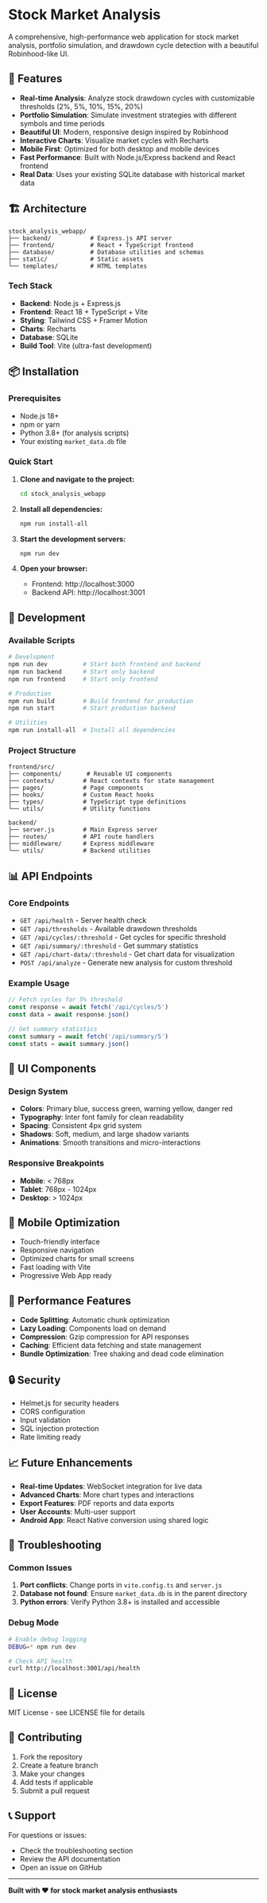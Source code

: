 # Stock Market Analysis

A comprehensive, high-performance web application for stock market analysis, portfolio simulation, and drawdown cycle detection with a beautiful Robinhood-like UI.

## 🚀 Features

- **Real-time Analysis**: Analyze stock drawdown cycles with customizable thresholds (2%, 5%, 10%, 15%, 20%)
- **Portfolio Simulation**: Simulate investment strategies with different symbols and time periods
- **Beautiful UI**: Modern, responsive design inspired by Robinhood
- **Interactive Charts**: Visualize market cycles with Recharts
- **Mobile First**: Optimized for both desktop and mobile devices
- **Fast Performance**: Built with Node.js/Express backend and React frontend
- **Real Data**: Uses your existing SQLite database with historical market data

## 🏗️ Architecture

```
stock_analysis_webapp/
├── backend/           # Express.js API server
├── frontend/          # React + TypeScript frontend
├── database/          # Database utilities and schemas
├── static/            # Static assets
└── templates/         # HTML templates
```

### Tech Stack

- **Backend**: Node.js + Express.js
- **Frontend**: React 18 + TypeScript + Vite
- **Styling**: Tailwind CSS + Framer Motion
- **Charts**: Recharts
- **Database**: SQLite
- **Build Tool**: Vite (ultra-fast development)

## 📦 Installation

### Prerequisites

- Node.js 18+ 
- npm or yarn
- Python 3.8+ (for analysis scripts)
- Your existing `market_data.db` file

### Quick Start

1. **Clone and navigate to the project:**
   ```bash
   cd stock_analysis_webapp
   ```

2. **Install all dependencies:**
   ```bash
   npm run install-all
   ```

3. **Start the development servers:**
   ```bash
   npm run dev
   ```

4. **Open your browser:**
   - Frontend: http://localhost:3000
   - Backend API: http://localhost:3001

## 🔧 Development

### Available Scripts

```bash
# Development
npm run dev          # Start both frontend and backend
npm run backend      # Start only backend
npm run frontend     # Start only frontend

# Production
npm run build        # Build frontend for production
npm run start        # Start production backend

# Utilities
npm run install-all  # Install all dependencies
```

### Project Structure

```
frontend/src/
├── components/       # Reusable UI components
├── contexts/        # React contexts for state management
├── pages/           # Page components
├── hooks/           # Custom React hooks
├── types/           # TypeScript type definitions
└── utils/           # Utility functions

backend/
├── server.js        # Main Express server
├── routes/          # API route handlers
├── middleware/      # Express middleware
└── utils/           # Backend utilities
```

## 📊 API Endpoints

### Core Endpoints

- `GET /api/health` - Server health check
- `GET /api/thresholds` - Available drawdown thresholds
- `GET /api/cycles/:threshold` - Get cycles for specific threshold
- `GET /api/summary/:threshold` - Get summary statistics
- `GET /api/chart-data/:threshold` - Get chart data for visualization
- `POST /api/analyze` - Generate new analysis for custom threshold

### Example Usage

```javascript
// Fetch cycles for 5% threshold
const response = await fetch('/api/cycles/5')
const data = await response.json()

// Get summary statistics
const summary = await fetch('/api/summary/5')
const stats = await summary.json()
```

## 🎨 UI Components

### Design System

- **Colors**: Primary blue, success green, warning yellow, danger red
- **Typography**: Inter font family for clean readability
- **Spacing**: Consistent 4px grid system
- **Shadows**: Soft, medium, and large shadow variants
- **Animations**: Smooth transitions and micro-interactions

### Responsive Breakpoints

- **Mobile**: < 768px
- **Tablet**: 768px - 1024px
- **Desktop**: > 1024px

## 📱 Mobile Optimization

- Touch-friendly interface
- Responsive navigation
- Optimized charts for small screens
- Fast loading with Vite
- Progressive Web App ready

## 🚀 Performance Features

- **Code Splitting**: Automatic chunk optimization
- **Lazy Loading**: Components load on demand
- **Compression**: Gzip compression for API responses
- **Caching**: Efficient data fetching and state management
- **Bundle Optimization**: Tree shaking and dead code elimination

## 🔒 Security

- Helmet.js for security headers
- CORS configuration
- Input validation
- SQL injection protection
- Rate limiting ready

## 📈 Future Enhancements

- **Real-time Updates**: WebSocket integration for live data
- **Advanced Charts**: More chart types and interactions
- **Export Features**: PDF reports and data exports
- **User Accounts**: Multi-user support
- **Android App**: React Native conversion using shared logic

## 🐛 Troubleshooting

### Common Issues

1. **Port conflicts**: Change ports in `vite.config.ts` and `server.js`
2. **Database not found**: Ensure `market_data.db` is in the parent directory
3. **Python errors**: Verify Python 3.8+ is installed and accessible

### Debug Mode

```bash
# Enable debug logging
DEBUG=* npm run dev

# Check API health
curl http://localhost:3001/api/health
```

## 📄 License

MIT License - see LICENSE file for details

## 🤝 Contributing

1. Fork the repository
2. Create a feature branch
3. Make your changes
4. Add tests if applicable
5. Submit a pull request

## 📞 Support

For questions or issues:
- Check the troubleshooting section
- Review the API documentation
- Open an issue on GitHub

---

**Built with ❤️ for stock market analysis enthusiasts**
